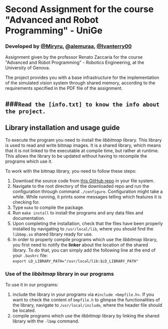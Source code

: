 # Second Assignment for the course "Advanced and Robot Programming" - UniGe
### Developed by  [@Miryru](https://github.com/Miryru), [@alemuraa](https://github.com/alemuraa), [@Ivanterry00](https://github.com/Ivanterry00)
Assignment given by the professor Renato Zaccaria for the course "Advanced and Robot Programming" - Robotics Engineering, at the University of Genova.

The project provides you with a base infrastructure for the implementation of the simulated vision system through shared memory, according to the requirements specified in the PDF file of the assignment.

###```Read the [info.txt] to know the info about the project.```
-----

## Library installation and usage guide 
To execute the program you need to install the *libbitmap* library. This library is used to read and write bitmap images. It is a shared library, which means that it is not linked to the executable at compile time, but rather at runtime. This allows the library to be updated without having to recompile the programs which use it.

To work with the bitmap library, you need to follow these steps:
1. Download the source code from [this GitHub repo](https://github.com/draekko/libbitmap.git) in your file system.
2. Navigate to the root directory of the downloaded repo and run the configuration through command ```./configure```. Configuration might take a while.  While running, it prints some messages telling which features it is checking for.
3. Type ```make``` to compile the package.
4. Run ```make install``` to install the programs and any data files and documentation.
5. Upon completing the installation, check that the files have been properly installed by navigating to ```/usr/local/lib```, where you should find the ```libbmp.so``` shared library ready for use.
6. In order to properly compile programs which use the *libbitmap* library, you first need to notify the **linker** about the location of the shared library. To do that, you can simply add the following line at the end of your ```.bashrc``` file:      
```export LD_LIBRARY_PATH="/usr/local/lib:$LD_LIBRARY_PATH"```

### Use of the *libbitmap* library in our programs
To use it in our programs:
1. include the library in your programs via ```#include <bmpfile.h>```. If you want to check the content of ```bmpfile.h``` to glimpse the functionalities of the library, navigate to ```/usr/local/include```, where the header file should be located.
2. compile programs which use the *libbitmap* library by linking the shared library with the ```-lbmp``` command.     
